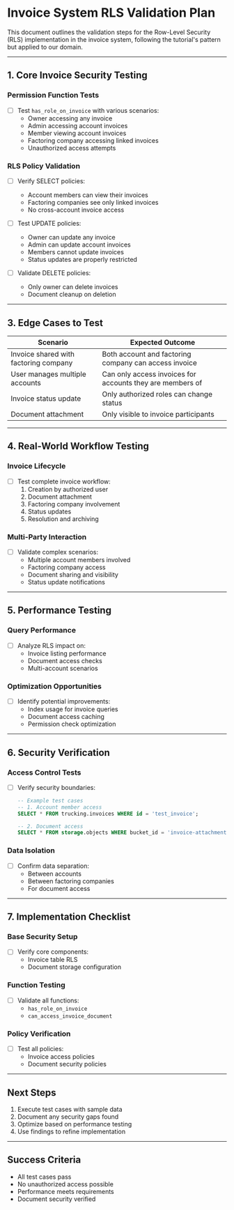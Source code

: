 # Invoice System RLS Validation Plan

This document outlines the validation steps for the Row-Level Security (RLS) implementation in the invoice system, following the tutorial's pattern but applied to our domain.

---

## **1. Core Invoice Security Testing**

### **Permission Function Tests**
- [ ] Test `has_role_on_invoice` with various scenarios:
  - Owner accessing any invoice
  - Admin accessing account invoices
  - Member viewing account invoices
  - Factoring company accessing linked invoices
  - Unauthorized access attempts

### **RLS Policy Validation**
- [ ] Verify SELECT policies:
  - Account members can view their invoices
  - Factoring companies see only linked invoices
  - No cross-account invoice access

- [ ] Test UPDATE policies:
  - Owner can update any invoice
  - Admin can update account invoices
  - Members cannot update invoices
  - Status updates are properly restricted

- [ ] Validate DELETE policies:
  - Only owner can delete invoices
  - Document cleanup on deletion

---

## **3. Edge Cases to Test**

| **Scenario**                                | **Expected Outcome**                                                          |
|---------------------------------------------|------------------------------------------------------------------------------|
| Invoice shared with factoring company       | Both account and factoring company can access invoice                         |
| User manages multiple accounts              | Can only access invoices for accounts they are members of                     |
| Invoice status update                       | Only authorized roles can change status                                       |
| Document attachment                         | Only visible to invoice participants                                          |

---

## **4. Real-World Workflow Testing**

### **Invoice Lifecycle**
- [ ] Test complete invoice workflow:
  1. Creation by authorized user
  2. Document attachment
  3. Factoring company involvement
  4. Status updates
  5. Resolution and archiving

### **Multi-Party Interaction**
- [ ] Validate complex scenarios:
  - Multiple account members involved
  - Factoring company access
  - Document sharing and visibility
  - Status update notifications

---

## **5. Performance Testing**

### **Query Performance**
- [ ] Analyze RLS impact on:
  - Invoice listing performance
  - Document access checks
  - Multi-account scenarios

### **Optimization Opportunities**
- [ ] Identify potential improvements:
  - Index usage for invoice queries
  - Document access caching
  - Permission check optimization

---

## **6. Security Verification**

### **Access Control Tests**
- [ ] Verify security boundaries:
  ```sql
  -- Example test cases
  -- 1. Account member access
  SELECT * FROM trucking.invoices WHERE id = 'test_invoice';
  
  -- 2. Document access
  SELECT * FROM storage.objects WHERE bucket_id = 'invoice-attachments';
  ```

### **Data Isolation**
- [ ] Confirm data separation:
  - Between accounts
  - Between factoring companies
  - For document access

---

## **7. Implementation Checklist**

### **Base Security Setup**
- [ ] Verify core components:
  - Invoice table RLS
  - Document storage configuration

### **Function Testing**
- [ ] Validate all functions:
  - `has_role_on_invoice`
  - `can_access_invoice_document`

### **Policy Verification**
- [ ] Test all policies:
  - Invoice access policies
  - Document security policies

---

## **Next Steps**

1. Execute test cases with sample data
2. Document any security gaps found
3. Optimize based on performance testing
4. Use findings to refine implementation

---

## **Success Criteria**

- All test cases pass
- No unauthorized access possible
- Performance meets requirements
- Document security verified
